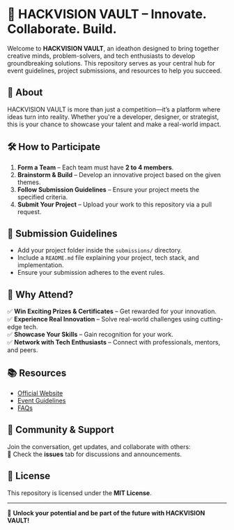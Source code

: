 # 🚀 HACKVISION VAULT – Innovate. Collaborate. Build.  

Welcome to **HACKVISION VAULT**, an ideathon designed to bring together creative minds, problem-solvers, and tech enthusiasts to develop groundbreaking solutions. This repository serves as your central hub for event guidelines, project submissions, and resources to help you succeed.  

## 📌 About  
HACKVISION VAULT is more than just a competition—it’s a platform where ideas turn into reality. Whether you're a developer, designer, or strategist, this is your chance to showcase your talent and make a real-world impact.  

## 🛠 How to Participate  
1. **Form a Team** – Each team must have **2 to 4 members**.  
2. **Brainstorm & Build** – Develop an innovative project based on the given themes.  
3. **Follow Submission Guidelines** – Ensure your project meets the specified criteria.  
4. **Submit Your Project** – Upload your work to this repository via a pull request.  

## 📜 Submission Guidelines  
- Add your project folder inside the `submissions/` directory.  
- Include a `README.md` file explaining your project, tech stack, and implementation.  
- Ensure your submission adheres to the event rules.  

## 🎯 Why Attend?  
✅ **Win Exciting Prizes & Certificates** – Get rewarded for your innovation.  
✅ **Experience Real Innovation** – Solve real-world challenges using cutting-edge tech.  
✅ **Showcase Your Skills** – Gain recognition for your work.  
✅ **Network with Tech Enthusiasts** – Connect with professionals, mentors, and peers.  

## 📚 Resources  
- [Official Website](#)  
- [Event Guidelines](#)  
- [FAQs](#)  

## 🤝 Community & Support  
Join the conversation, get updates, and collaborate with others:  
📢 Check the **issues** tab for discussions and announcements.  

## 📜 License  
This repository is licensed under the **MIT License**.  

---  
🚀 **Unlock your potential and be part of the future with HACKVISION VAULT!**  
